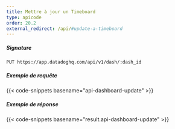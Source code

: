 ```yaml
---
title: Mettre à jour un Timeboard
type: apicode
order: 20.2
external_redirect: /api/#update-a-timeboard
---
```


##### Signature
`PUT https://app.datadoghq.com/api/v1/dash/:dash_id`
##### Exemple de requête
{{< code-snippets basename="api-dashboard-update" >}}
##### Exemple de réponse
{{< code-snippets basename="result.api-dashboard-update" >}}